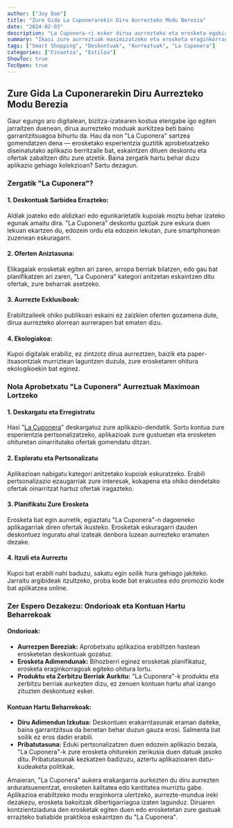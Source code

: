 ```yaml
---
author: ["Joy Doe"]
title: "Zure Gida La Cuponerarekin Diru Aurrezteko Modu Berezia"
date: "2024-02-03"
description: "La Cuponera-ri esker dirua aurrezteko eta erosketa egokiagoak egiteko laguntza ematen duenak, eskaintzen dituen bezeroen eta erosketen ofertak eta deskontuak ezagutu."
summary: "Ikasi zure aurreztuak maximizatzeko eta erosketa eraginkorragoak egiteko La Cuponera, deskontu eta ofertak zabaltzen dituen aplikazio berritzaile baten bidez."
tags: ["Smart Shopping", "Deskontuak", "Aurreztuak", "La Cuponera"]
categories: ["Finantza", "Estiloa"]
ShowToc: true
TocOpen: true
---
```


## **Zure Gida La Cuponerarekin Diru Aurrezteko Modu Berezia**

Gaur egungo aro digitalean, bizitza-izatearen kostua etengabe igo egiten jarraitzen duenean, dirua aurrezteko moduak aurkitzea beti baino garrantzitsuagoa bihurtu da. Hau da non "La Cuponera" sartzea gomendatzen dena — erosketako esperientzia guztitik aprobetxatzeko diseinatutako aplikazio berritzaile bat, eskaintzen dituen deskontu eta ofertak zabaltzen ditu zure atzetik. Baina zergatik hartu behar duzu aplikazio gehiago kolekzioan? Sartu dezagun.

### **Zergatik "La Cuponera"?**

#### **1. Deskontuak Sarbidea Errazteko:**
Aldiak joateko edo aldizkari edo egunkarietatik kupoiak moztu behar izateko egunak amaitu dira. "La Cuponera" deskontu guztiak zure eskura duen lekuan ekartzen du, edozein ordu eta edozein lekutan, zure smartphonean zuzenean eskuragarri.

#### **2. Oferten Aniztasuna:**
Elikagaiak erosketak egiten ari zaren, arropa berriak bilatzen, edo gau bat planifikatzen ari zaren, "La Cuponera" kategori anitzetan eskaintzen ditu ofertak, zure beharrak asetzeko.

#### **3. Aurrezte Exklusiboak:**
Erabiltzaileek ohiko publikoari eskaini ez zaizkien oferten gozamena dute, dirua aurrezteko alorrean aurrerapen bat ematen dizu.

#### **4. Ekologiakoa:**
Kupoi digitalak erabiliz, ez zintzotz dirua aurreztzen, baizik eta paper-itsasontziak murriztean laguntzen duzula, zure erosketaren ohitura ekologikoekin bat eginez.

### **Nola Aprobetxatu "La Cuponera" Aurreztuak Maximoan Lortzeko**

#### **1. Deskargatu eta Erregistratu**
Hasi "[La Cuponera](https://lacuponera.es/)" deskargatuz zure aplikazio-dendatik. Sortu kontua zure esperientzia pertsonalizatzeko, aplikazioak zure gustuetan eta erosketen ohituretan oinarritutako ofertak gomendatu ditzan.

#### **2. Esploratu eta Pertsonalizatu**
Aplikazioan nabigatu kategori anitzetako kupoiak eskuratzeko. Erabili pertsonalizazio ezaugarriak zure interesak, kokapena eta ohiko dendetako ofertak oinarritzat hartuz ofertak iragazteko.

#### **3. Planifikatu Zure Erosketa**
Erosketa bat egin aurretik, egiaztatu "La Cuponera"-n dagoeneko aplikagarriak diren ofertak ikusteko. Erosketak eskuragarri dauden deskontuez inguratu ahal izateak denbora luzean aurrezteko eramaten dezake.

#### **4. Itzuli eta Aurreztu**
Kupoi bat erabili nahi baduzu, sakatu egin soilik hura gehiago jakiteko. Jarraitu argibideak itzultzeko, proba kode bat erakustea edo promozio kode bat aplikatzea online.

### **Zer Espero Dezakezu: Ondorioak eta Kontuan Hartu Beharrekoak**

#### **Ondorioak:**
- **Aurrezpen Bereziak:** Aprobetxatu aplikazioa erabiltzen hastean erosketetan deskontuak gozatuz.
- **Erosketa Adimendunak:** Bihozberri eginez erosketak planifikatuz, erosketa eraginkorragoak egiteko ohitura lortu.
- **Produktu eta Zerbitzu Berriak Aurkitu:** "La Cuponera"-k produktu eta zerbitzu berriak aurkezten dizu, ez zenuen kontuan hartu ahal izango zituzten deskontuez esker.

#### **Kontuan Hartu Beharrekoak:**
- **Diru Adimendun Izkutua:** Deskontuen erakarritasunak eraman daiteke, baina garrantzitsua da benetan behar duzun gauza erosi. Salmenta bat soilik ez eros dadin erabili.
- **Pribatutasuna:** Eduki pertsonalizatzen duen edozein aplikazio bezala, "La Cuponera"-k zure erosketa ohiturekin zerikusia duen datuak jasoko ditu. Pribatutasunak kezkatzen badizuzu, aztertu aplikazioaren datu-kudeaketa politikak.

Amaieran, "La Cuponera" aukera erakargarria aurkezten du diru aurrezten arduratsuenentzat, erosketen kalitatea edo kantitatea murriztu gabe. Aplikazioa erabiltzeko modu eraginkorra ulertzeko, aurrezte-mundua ireki dezakezu, erosketa bakoitzak dibertigarriagoa izaten lagunduz. Diruaren kontzientziaduna den erosketak egiten duen edo erosketetan zure gastuak errazteko baliabide praktikoa eskaintzen du "La Cuponera".